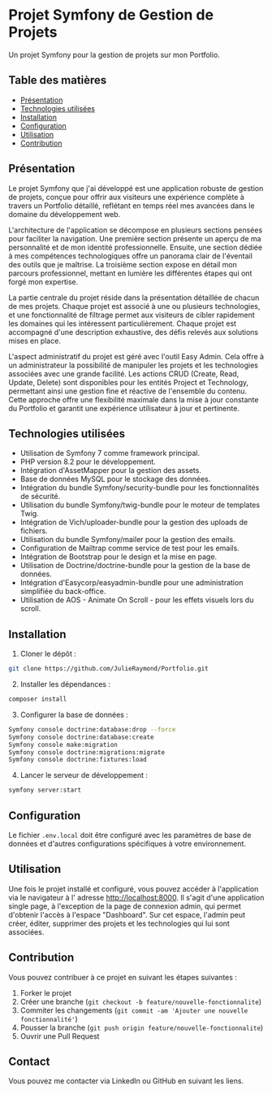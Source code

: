 # Projet Symfony de Gestion de Projets

Un projet Symfony pour la gestion de projets sur mon Portfolio.

## Table des matières

- [Présentation](#présentation)
- [Technologies utilisées](#technologies-utilisées)
- [Installation](#installation)
- [Configuration](#configuration)
- [Utilisation](#utilisation)
- [Contribution](#contribution)

## Présentation

Le projet Symfony que j'ai développé est une application robuste de gestion de projets, conçue pour offrir aux visiteurs
une expérience complète à travers un Portfolio détaillé, reflétant en temps réel mes avancées dans le domaine du
développement web.

L'architecture de l'application se décompose en plusieurs sections pensées pour faciliter la navigation. Une première
section présente un aperçu de ma personnalité et de mon identité professionnelle. Ensuite, une section dédiée à mes
compétences technologiques offre un panorama clair de l'éventail des outils que je maîtrise. La troisième section expose
en détail mon parcours professionnel, mettant en lumière les différentes étapes qui ont forgé mon expertise.

La partie centrale du projet réside dans la présentation détaillée de chacun de mes projets. Chaque projet est associé à
une ou plusieurs technologies, et une fonctionnalité de filtrage permet aux visiteurs de cibler rapidement les domaines
qui les intéressent particulièrement. Chaque projet est accompagné d'une description exhaustive, des défis relevés aux
solutions mises en place.

L'aspect administratif du projet est géré avec l'outil Easy Admin. Cela offre à un administrateur la possibilité de
manipuler les projets et les technologies associées avec une grande facilité. Les actions CRUD (Create, Read, Update,
Delete) sont disponibles pour les entités Project et Technology, permettant ainsi une gestion fine et réactive de
l'ensemble du contenu. Cette approche offre une flexibilité maximale dans la mise à jour constante du Portfolio et
garantit une expérience utilisateur à jour et pertinente.

## Technologies utilisées

- Utilisation de Symfony 7 comme framework principal.
- PHP version 8.2 pour le développement.
- Intégration d'AssetMapper pour la gestion des assets.
- Base de données MySQL pour le stockage des données.
- Intégration du bundle Symfony/security-bundle pour les fonctionnalités de sécurité.
- Utilisation du bundle Symfony/twig-bundle pour le moteur de templates Twig.
- Intégration de Vich/uploader-bundle pour la gestion des uploads de fichiers.
- Utilisation du bundle Symfony/mailer pour la gestion des emails.
- Configuration de Mailtrap comme service de test pour les emails.
- Intégration de Bootstrap pour le design et la mise en page.
- Utilisation de Doctrine/doctrine-bundle pour la gestion de la base de données.
- Intégration d'Easycorp/easyadmin-bundle pour une administration simplifiée du back-office.
- Utilisation de AOS - Animate On Scroll - pour les effets visuels lors du scroll.

## Installation

1. Cloner le dépôt :

```bash
git clone https://github.com/JulieRaymond/Portfolio.git
```

2. Installer les dépendances :

```bash
composer install
```

3. Configurer la base de données :

```bash
Symfony console doctrine:database:drop --force
Symfony console doctrine:database:create
Symfony console make:migration
Symfony console doctrine:migrations:migrate
Symfony console doctrine:fixtures:load
```

4. Lancer le serveur de développement :

```bash
symfony server:start
```

## Configuration

Le fichier `.env.local` doit être configuré avec les paramètres de base de données et d'autres configurations
spécifiques à votre environnement.

## Utilisation

Une fois le projet installé et configuré, vous pouvez accéder à l'application via le navigateur à l'
adresse [http://localhost:8000](http://localhost:8000).
Il s'agit d'une application single page, à l'exception de la page de connexion admin, qui permet d'obtenir l'accès à
l'espace "Dashboard". Sur cet espace, l'admin peut créer, éditer, supprimer des projets et les technologies qui lui sont
associées.

## Contribution

Vous pouvez contribuer à ce projet en suivant les étapes suivantes :

1. Forker le projet
2. Créer une branche (`git checkout -b feature/nouvelle-fonctionnalite`)
3. Commiter les changements (`git commit -am 'Ajouter une nouvelle fonctionnalité'`)
4. Pousser la branche (`git push origin feature/nouvelle-fonctionnalite`)
5. Ouvrir une Pull Request

## Contact

Vous pouvez me contacter via LinkedIn[]('www.linkedin.com/in/julie-raymond-dev') ou GitHub en suivant les liens.

